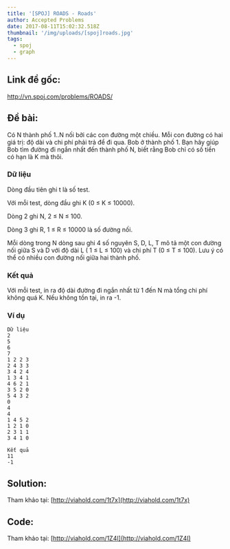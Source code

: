 ```yaml
---
title: '[SPOJ] ROADS - Roads'
author: Accepted Problems
date: 2017-08-11T15:02:32.518Z
thumbnail: '/img/uploads/[spoj]roads.jpg'
tags:
  - spoj
  - graph
---
```

## Link đề gốc:

http://vn.spoj.com/problems/ROADS/

## Đề bài:

Có N thành phố 1..N nối bởi các con đường một chiều. Mỗi con đường có hai giá trị: độ dài và chi phí phải trả để đi qua. Bob ở thành phố 1. Bạn hãy giúp Bob tìm đường đi ngắn nhất đến thành phố N, biết rằng Bob chỉ có số tiền có hạn là K mà thôi.

### Dữ liệu

Dòng đầu tiên ghi t là số test. 

Với mỗi test, dòng đầu ghi K \(0 ≤ K ≤ 10000\). 

Dòng 2 ghi N, 2 ≤ N ≤ 100. 

Dòng 3 ghi R, 1 ≤ R ≤ 10000 là số đường nối. 

Mỗi dòng trong N dòng sau ghi 4 số nguyên S, D, L, T mô tả một con đường nối giữa S và D với độ dài L \( 1 ≤ L ≤ 100\) và chi phí T \(0 ≤ T ≤ 100\). Lưu ý có thể có nhiều con đường nối giữa hai thành phố.

### Kết quả

Với mỗi test, in ra độ dài đường đi ngắn nhất từ 1 đến N mà tổng chi phí không quá K. Nếu không tồn tại, in ra -1.

### Ví dụ

```
Dữ liệu
2
5
6
7
1 2 2 3
2 4 3 3
3 4 2 4
1 3 4 1
4 6 2 1
3 5 2 0
5 4 3 2
0
4
4
1 4 5 2
1 2 1 0
2 3 1 1
3 4 1 0
```


```
Kết quả
11
-1
```

## Solution:

Tham khảo tại: [http://viahold.com/1t7x](http://viahold.com/1t7x)

## Code:

Tham khảo tại: [http://viahold.com/1Z4I](http://viahold.com/1Z4I)







